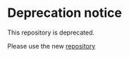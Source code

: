 # Deprecation notice

This repository is deprecated.

Please use the new [repository](https://github.com/Probely/farcaster-onprem-agent/)
